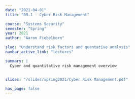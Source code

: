 ```yaml
---
date: "2021-04-01"
title: "09.1 - Cyber Risk Management"

course: "Systems Security"
semester: "Spring"
year: 2021
author: "Aaron Fiebelkorn"

slug: "Understand risk factors and quantative analysis"
navbar_active_link: "lectures"

summary: |
  Cyber and quantitative risk management overview


slides: "/slides/spring2021/Cyber Risk Management.pdf"

has_page: false
---
```

